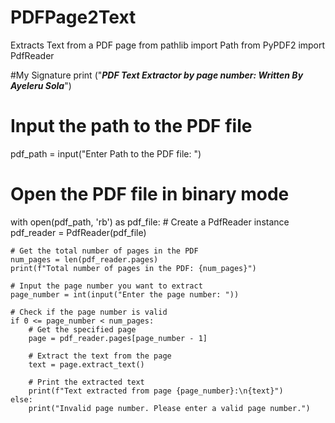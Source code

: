 # PDFPage2Text
Extracts Text from a PDF page
from pathlib import Path
from PyPDF2 import PdfReader

#My Signature
print ("*****PDF Text Extractor by page number: Written By Ayeleru Sola*****")

# Input the path to the PDF file
pdf_path = input("Enter Path to the PDF file: ")

# Open the PDF file in binary mode
with open(pdf_path, 'rb') as pdf_file:
    # Create a PdfReader instance
    pdf_reader = PdfReader(pdf_file)
    
    # Get the total number of pages in the PDF
    num_pages = len(pdf_reader.pages)
    print(f"Total number of pages in the PDF: {num_pages}")
    
    # Input the page number you want to extract
    page_number = int(input("Enter the page number: "))
    
    # Check if the page number is valid
    if 0 <= page_number < num_pages:
        # Get the specified page
        page = pdf_reader.pages[page_number - 1]
        
        # Extract the text from the page
        text = page.extract_text()
        
        # Print the extracted text
        print(f"Text extracted from page {page_number}:\n{text}")
    else:
        print("Invalid page number. Please enter a valid page number.")
